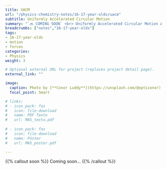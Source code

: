 ```yaml
---
title: UACM
url: "/physics-chemistry-notes/16-17-year-olds/uacm"
subtitle: Uniformly Accelerated Circular Motion
summary: "`🔜 COMING SOON` <br> Uniformly Accelerated Circular Motion and Dynamics of the Circular Motion."
breadcrumbs: ["notes","16-17-year-olds"]
tags:
- 16-17-year-olds
- motion
- forces
categories:
- Physics
weight: 3

# Optional external URL for project (replaces project detail page).
external_link: ""

image:
  caption: Photo by [**Conor Luddy**](https://unsplash.com/@opticonor) on [Unsplash](https://unsplash.com)
  focal_point: Smart

# links:
# - icon_pack: fas
#   icon: file-download
#   name: PDF Texto
#   url: MAS_texto.pdf
  
# - icon_pack: fas
#   icon: file-download
#   name: Póster
#   url: MAS_poster.pdf

---
```


{{% callout soon %}}
Coming soon...
{{% /callout %}}
